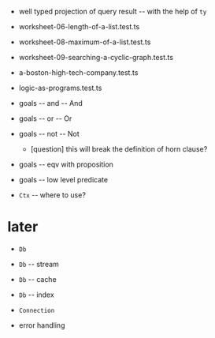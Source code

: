 - well typed projection of query result -- with the help of `ty`

- worksheet-06-length-of-a-list.test.ts
- worksheet-08-maximum-of-a-list.test.ts
- worksheet-09-searching-a-cyclic-graph.test.ts

- a-boston-high-tech-company.test.ts
- logic-as-programs.test.ts

- goals -- and -- And
- goals -- or -- Or

- goals -- not -- Not

  - [question] this will break the definition of horn clause?

- goals -- eqv with proposition
- goals -- low level predicate

- `Ctx` -- where to use?

# later

- `Db`
- `Db` -- stream
- `Db` -- cache
- `Db` -- index
- `Connection`

- error handling
